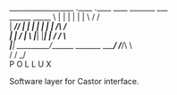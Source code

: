 __________________  .____    .____     ____ _______  ___         
\______   \_____  \ |    |   |    |   |    |   \   \/  /    
 |     ___//   |   \|    |   |    |   |    |   /\     /        
 |    |   /    |    \    |___|    |___|    |  / /     \        
 |____|   \_________/_______ \_______ \______/ /___/\  \    
                            \/       \/              \_/     
                        P O L L U X



Software layer for Castor interface.